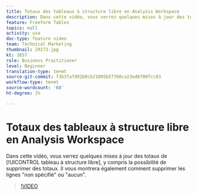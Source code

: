 ```yaml
---
title: Totaux des tableaux à structure libre en Analysis Workspace
description: Dans cette vidéo, vous verrez quelques mises à jour des totaux des tableaux à structure libre, y compris la possibilité de supprimer des totaux.
feature: Freeform Tables
topics: null
activity: use
doc-type: feature video
team: Technical Marketing
thumbnail: 29273.jpg
kt: 3857
role: Business Practitioner
level: Beginner
translation-type: tm+mt
source-git-commit: f3b3fa7d91b0cb21005b57768ca23ed6700fcc03
workflow-type: tm+mt
source-wordcount: '68'
ht-degree: 2%

---
```



# Totaux des tableaux à structure libre en Analysis Workspace

Dans cette vidéo, vous verrez quelques mises à jour des totaux de [!UICONTROL tableau à structure libre], y compris la possibilité de supprimer des totaux. Il vous montrera également comment supprimer les lignes &quot;non spécifié&quot; ou &quot;aucun&quot;.

>[!VIDEO](https://video.tv.adobe.com/v/29273/?quality=12)
